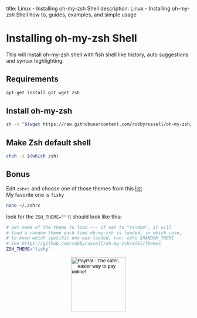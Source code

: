 title: Linux - Installing oh-my-zsh Shell
description: Linux - Installing oh-my-zsh Shell how to, guides, examples, and simple usage

# Installing oh-my-zsh Shell

This will Install oh-my-zsh shell with fish shell like history, auto suggestions and syntax highlighting.

## Requirements

```bash
apt-get install git wget zsh
```

## Install oh-my-zsh

```bash
sh -c "$(wget https://raw.githubusercontent.com/robbyrussell/oh-my-zsh/master/tools/install.sh -O -)"
```

## Make Zsh default shell

```bash
chsh -s $(which zsh)
```

## Bonus

Edit `zshrc`
 and choose one of those themes from this [list](https://github.com/robbyrussell/oh-my-zsh/wiki/themes "oh-my-zsh themes")  
My favorite one is `fishy`

```bash
nano ~/.zshrc
```

look for the `ZSH_THEME=""` it should look like this:

```bash
# Set name of the theme to load --- if set to "random", it will
# load a random theme each time oh-my-zsh is loaded, in which case,
# to know which specific one was loaded, run: echo $RANDOM_THEME
# See https://github.com/robbyrussell/oh-my-zsh/wiki/Themes
ZSH_THEME="fishy"
```

<!-- Donation Button -->
<form action="https://www.paypal.com/cgi-bin/webscr" method="post" target="_top" align="center"><input type="hidden" name="cmd" value="_s-xclick"><input type="hidden" name="hosted_button_id" value="Q94AU5RUD4X6A"><input type="image" src="https://raw.githubusercontent.com/fire1ce/3os.org/gh-pages/assets/images/beerDonation.png" width="150px" border="0" name="submit" alt="PayPal - The safer, easier way to pay online!"></form>
<!-- Donation Button -->